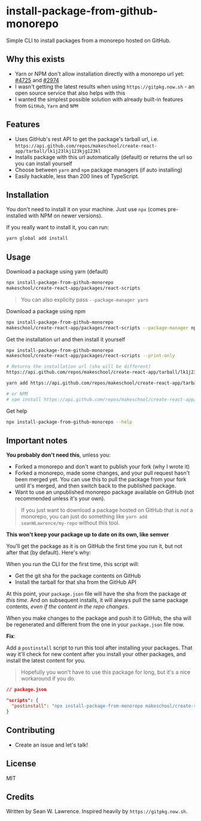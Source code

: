 # install-package-from-github-monorepo

Simple CLI to install packages from a monorepo hosted on GitHub. 

## Why this exists

- Yarn or NPM don't allow installation directly with a monorepo url yet: [#4725](https://github.com/yarnpkg/yarn/issues/4725) and
[#2974](https://github.com/npm/npm/issues/2974)
- I wasn't getting the latest results when using `https://gitpkg.now.sh` - an
    open source service that also helps with this
- I wanted the simplest possible solution with already built-in features from `GitHub`,
    `Yarn` and `NPM`

## Features

- Uses GitHub's rest API to get the package's tarball url, i.e. `https://api.github.com/repos/makeschool/create-react-app/tarball/lk1j23lkj123kjg123kl`
- Installs package with this url automatically (default) or returns the url so
    you can install yourself
- Choose between `yarn` and `npm` package managers (if auto installing)
- Easily hackable, less than 200 lines of TypeScript.

## Installation

You don't need to install it on your machine. Just use `npx` (comes pre-installed with NPM
on newer versions).

If you really want to install it, you can run:

```bash
yarn global add install
```

## Usage

Download a package using yarn (default)

```bash
npx install-package-from-github-monorepo
makeschool/create-react-app/packages/react-scripts
```

> You can also explicity pass `--package-manager yarn`

Download a package using npm

```bash
npx install-package-from-github-monorepo
makeschool/create-react-app/packages/react-scripts --package-manager npm
```

Get the installation url and then install it yourself

```bash
npx install-package-from-github-monorepo
makeschool/create-react-app/packages/react-scripts --print-only

# Returns the installation url (sha will be different)
https://api.github.com/repos/makeschool/create-react-app/tarball/lk1j23lkj123kjg123kl

yarn add https://api.github.com/repos/makeschool/create-react-app/tarball/lk1j23lkj123kjg123kl

# or NPM
# npm install https://api.github.com/repos/makeschool/create-react-app/tarball/lk1j23lkj123kjg123kl
```

Get help

```bash
npx install-package-from-github-monorepo --help
```

## Important notes

__You probably don't need this__,  unless you:
- Forked a monorepo and don't want to publish your fork (why I wrote it)
- Forked a monorepo, made some changes, and your pull request hasn't been merged
    yet. You can use this to pull the package from your fork until it's merged, and then switch back to the published package. 
- Want to use an unpublished monorepo package available on GitHub (not
    recommended unless it's your own). 

> If you just want to download a package hosted on GitHub that is _not_ a
> monorepo, you can just do something like `yarn add seanWLawrence/my-repo`
> without this tool.

__This won't keep your package up to date on its own, like semver__

You'll get the package as it is on GitHub the first time you run it, but not
after that (by default). Here's why:

When you run the CLI for the first time, this script will:
- Get the git sha for the package contents on GitHub
- Install the tarball for that sha from the GitHub API

At this point, your `package.json` file will have the sha from the package _at
this time_. And on subsequent installs, it will always pull the same package
contents, _even if the content in the repo changes_.

When you make changes to the package and push it to GitHub, the sha will be
regenerated and different from the one in your `package.json` file now.

__Fix__:

Add a `postinstall` script to run this tool after installing your packages. That
way it'll check for new content after you install your other packages, and install the latest content for you.

> Hopefully you won't have to use this package for long, but it's a nice
> workaround if you do.

```json
// package.json

"scripts": {
  "postinstall": "npx install-package-from-monorepo makeschool/create-react-app/packages/react-scripts"
}
```

## Contributing

- Create an issue and let's talk!

## License

MIT

## Credits

Written by Sean W. Lawrence. Inspired heavily by `https://gitpkg.now.sh`. 
